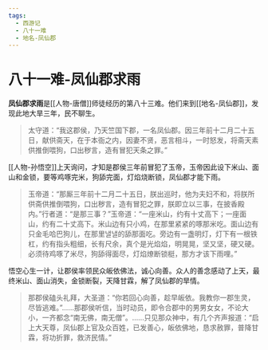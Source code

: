 ```yaml
---
tags:
  - 西游记
  - 八十一难
  - 地名-凤仙郡
---
```

# 八十一难-凤仙郡求雨

**凤仙郡求雨**是[[人物-唐僧]]师徒经历的第八十三难。他们来到[[地名-凤仙郡]]，发现此地大旱三年，民不聊生。

> 太守道：“我这郡侯，乃天竺国下郡，一名凤仙郡。因三年前十二月二十五日，献供斋天，在于本衙之内，因妻不贤，恶言相斗，一时怒发，将斋天素供推倒喂狗，口出秽言，造有冒犯天条之罪。”

[[人物-孙悟空]]上天询问，才知是郡侯三年前冒犯了玉帝，玉帝因此设下米山、面山和金锁，要等鸡啄完米，狗舔完面，灯焰烧断锁，凤仙郡才能下雨。

> 玉帝道：“那厮三年前十二月二十五日，朕出巡时，他为夫妇不和，将朕所供斋供推倒喂狗，口出秽言，造有冒犯之罪，朕即立以三事，在披香殿内。”行者道：“是那三事？”玉帝道：“一座米山，约有十丈高下；一座面山，约有二十丈高下。米山边有只小鸡，在那里紧紧的啄那米吃。面山边有只金毛哈巴狗儿，在那里낼낼的舔那面吃。旁边有一盏明灯，灯下有一根铁杠，约有指头粗细，长有尺余，真个是光焰焰，明晃晃，坚又坚，硬又硬。必须待鸡啄了米尽，狗舔得面尽，灯焰燎断锁梃，那方才该下雨哩。”

悟空心生一计，让郡侯率领民众皈依佛法，诚心向善。众人的善念感动了上天，最终米山、面山消失，金锁断裂，天降甘霖，解了凤仙郡的旱情。

> 那郡侯磕头礼拜，大圣道：“你若回心向善，趁早皈依。我教你一郡生灵，尽皆逃难。”……那郡侯听信，当时动员，即令合郡中的男男女女，不论大小，一齐都念“南无佛，南无僧”。……只见那众神中，有几个齐声报道：“启上大天尊，凤仙郡上官及众百姓，已发善心，皈依佛地，恳求赦罪，普降甘霖，将功折罪，救济民情。”
